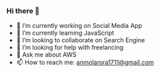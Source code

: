 ### Hi there 👋

<!--
**anmolrajaroraa/anmolrajaroraa** is a ✨ _special_ ✨ repository because its `README.md` (this file) appears on your GitHub profile.

Here are some ideas to get you started:
-->
- 🔭 I’m currently working on Social Media App
- 🌱 I’m currently learning JavaScript
- 👯 I’m looking to collaborate on Search Engine
- 🤔 I’m looking for help with freelancing
- 💬 Ask me about AWS
- 📫 How to reach me: anmolarora1711@gmail.com
